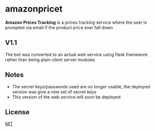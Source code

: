 # amazonpricet
__Amazon Prices Tracking__ is a prices tracking service where the user is prompted via email if the product price ever fall down
## V1.1
The bot was converted to an actual web service using flask framework rather than being plain client server modules
## Notes
- The secret keys/passwords used are no longer usable, the deployed version was give a new set of secret keys
- This version of the web service will soon be deployed
## License
[MIT](https://choosealicense.com/licenses/mit/)
